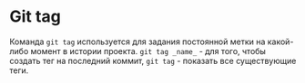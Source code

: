 # Git tag 
Команда `git tag` используется для задания постоянной метки на какой-либо момент в истории проекта. `git tag _name_` - для того, чтобы создать тег на последний коммит, `git tag` - показать все существующие теги.